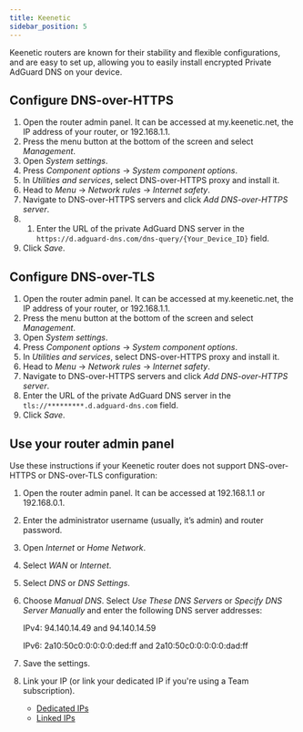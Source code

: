 ```yaml
---
title: Keenetic
sidebar_position: 5
---
```


Keenetic routers are known for their stability and flexible configurations, and are easy to set up, allowing you to easily install encrypted Private AdGuard DNS on your device.

## Configure DNS-over-HTTPS

1. Open the router admin panel. It can be accessed at my.keenetic.net, the IP address of your router, or 192.168.1.1.
1. Press the menu button at the bottom of the screen and select *Management*.
1. Open *System settings*.
1. Press *Component options* → *System component options*.
1. In *Utilities and services*, select DNS-over-HTTPS proxy and install it.
1. Head to *Menu* → *Network rules* → *Internet safety*.
1. Navigate to DNS-over-HTTPS servers and click *Add DNS-over-HTTPS server*.
1. 1. Enter the URL of the private AdGuard DNS server in the `https://d.adguard-dns.com/dns-query/{Your_Device_ID}` field.
1. Click *Save*.

## Configure DNS-over-TLS

1. Open the router admin panel. It can be accessed at my.keenetic.net, the IP address of your router, or 192.168.1.1.
1. Press the menu button at the bottom of the screen and select *Management*.
1. Open *System settings*.
1. Press *Component options* → *System component options*.
1. In *Utilities and services*, select DNS-over-HTTPS proxy and install it.
1. Head to *Menu* → *Network rules* → *Internet safety*.
1. Navigate to DNS-over-HTTPS servers and click *Add DNS-over-HTTPS server*.
1. Enter the URL of the private AdGuard DNS server in the `tls://*********.d.adguard-dns.com` field.
1. Click *Save*.

## Use your router admin panel

Use these instructions if your Keenetic router does not support DNS-over-HTTPS or DNS-over-TLS configuration:

1. Open the router admin panel. It can be accessed at 192.168.1.1 or 192.168.0.1.
1. Enter the administrator username (usually, it’s admin) and router password.
1. Open *Internet* or *Home Network*.
1. Select *WAN* or *Internet*.
1. Select *DNS* or *DNS Settings*.
1. Choose *Manual DNS*. Select *Use These DNS Servers* or *Specify DNS Server Manually* and enter the following DNS server addresses:

    IPv4: 94.140.14.49 and 94.140.14.59

    IPv6: 2a10:50c0:0:0:0:0:ded:ff and 2a10:50c0:0:0:0:0:dad:ff

1. Save the settings.
1. Link your IP (or link your dedicated IP if you're using a Team subscription).

    - [Dedicated IPs](/private-dns/connect-devices/other-options/dedicated-ip.md)
    - [Linked IPs](/private-dns/connect-devices/other-options/linked-ip.md)
